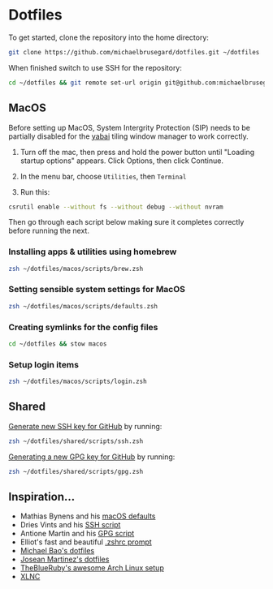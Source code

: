 # Dotfiles

To get started, clone the repository into the home directory:

```zsh
git clone https://github.com/michaelbrusegard/dotfiles.git ~/dotfiles
```

When finished switch to use SSH for the repository:

```zsh
cd ~/dotfiles && git remote set-url origin git@github.com:michaelbrusegard/dotfiles.git
```

## MacOS

Before setting up MacOS, System Intergrity Protection (SIP) needs to be partially disabled for the [yabai](https://github.com/koekeishiya/yabai/wiki/Disabling-System-Integrity-Protection) tiling window manager to work correctly.

1. Turn off the mac, then press and hold the power button until "Loading startup options" appears.
   Click Options, then click Continue.

2. In the menu bar, choose `Utilities`, then `Terminal`

3. Run this:

```zsh
csrutil enable --without fs --without debug --without nvram
```

Then go through each script below making sure it completes correctly before running the next.

### Installing apps & utilities using homebrew

```zsh
zsh ~/dotfiles/macos/scripts/brew.zsh
```

### Setting sensible system settings for MacOS

```zsh
zsh ~/dotfiles/macos/scripts/defaults.zsh
```

### Creating symlinks for the config files

```zsh
cd ~/dotfiles && stow macos
```

### Setup login items

```zsh
zsh ~/dotfiles/macos/scripts/login.zsh
```

## Shared

[Generate new SSH key for GitHub](https://docs.github.com/en/github/authenticating-to-github/generating-a-new-ssh-key-and-adding-it-to-the-ssh-agent) by running:

```zsh
zsh ~/dotfiles/shared/scripts/ssh.zsh
```

[Generating a new GPG key for GitHub](https://docs.github.com/en/authentication/managing-commit-signature-verification/generating-a-new-gpg-key) by running:

```zsh
zsh ~/dotfiles/shared/scripts/gpg.zsh
```

## Inspiration…

- Mathias Bynens and his [macOS defaults](https://github.com/mathiasbynens/dotfiles/blob/main/.macos)
- Dries Vints and his [SSH script](https://github.com/driesvints/dotfiles/blob/main/ssh.sh)
- Antione Martin and his [GPG script](https://github.com/antoinemartin/create-gpg-key/blob/main/create_gpg_key.sh)
- Elliot's fast and beautiful [.zshrc prompt](https://github.com/dreamsofautonomy/zensh/blob/main/.zshrc)
- [Michael Bao's dotfiles](https://github.com/tcmmichaelb139/.dotfiles)
- [Josean Martinez's dotfiles](https://github.com/josean-dev/dev-environment-files)
- [TheBlueRuby's awesome Arch Linux setup](https://github.com/TheBlueRuby/dotfiles-arch)
- [XLNC](https://github.com/naveenkrdy)
